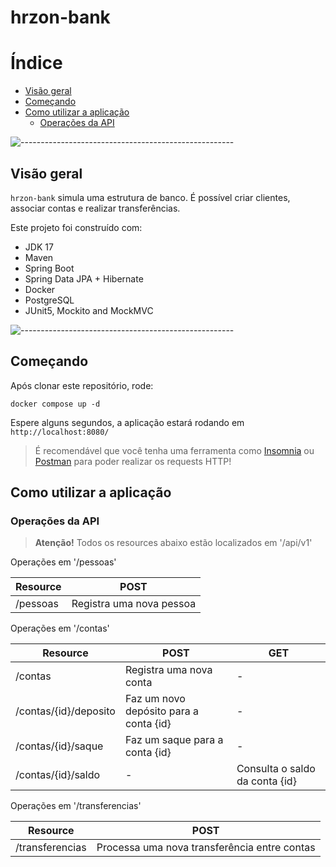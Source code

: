 # hrzon-bank

Índice
========

* [Visão geral](#visão-geral)
* [Começando](#começando)
* [Como utilizar a aplicação](#como-utilizar-a-aplicação)
    * [Operações da API](#operações-da-api)

![-----------------------------------------------------](https://raw.githubusercontent.com/andreasbm/readme/master/assets/lines/rainbow.png)

## Visão geral

`hrzon-bank` simula uma estrutura de banco. É possível criar clientes, associar contas e realizar transferências.

Este projeto foi construído com:

- JDK 17
- Maven
- Spring Boot
- Spring Data JPA + Hibernate
- Docker
- PostgreSQL
- JUnit5, Mockito and MockMVC

![-----------------------------------------------------](https://raw.githubusercontent.com/andreasbm/readme/master/assets/lines/rainbow.png)

## Começando

Após clonar este repositório, rode:

```
docker compose up -d
```

Espere alguns segundos, a aplicação estará rodando em `http://localhost:8080/`

> É recomendável que você tenha uma ferramenta como [Insomnia](https://insomnia.rest/)
> ou [Postman](https://www.postman.com/)
> para poder realizar os requests HTTP!

## Como utilizar a aplicação

### Operações da API

> **Atenção!**
> Todos os resources abaixo estão localizados em '/api/v1'

Operações em '/pessoas'

| Resource | POST                    |
|----------|-------------------------|
| /pessoas | Registra uma nova pessoa |

Operações em '/contas'

| Resource              | POST                                   | GET                            |
|-----------------------|----------------------------------------|--------------------------------|
| /contas               | Registra uma nova conta                 | -                              |
| /contas/{id}/deposito | Faz um novo depósito para a conta {id} | -                              |
| /contas/{id}/saque    | Faz um saque para a conta {id}         | -                              |
| /contas/{id}/saldo    | -                                      | Consulta o saldo da conta {id} |

Operações em '/transferencias'

| Resource        | POST                                         |
|-----------------|----------------------------------------------|
| /transferencias | Processa uma nova transferência entre contas |
